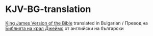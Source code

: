 # KJV-BG-translation
[King James Version of the Bible](https://en.wikipedia.org/wiki/King_James_Version) translated in Bulgarian / Превод на [Библията на крал Джеймс](https://bg.wikipedia.org/wiki/%D0%91%D0%B8%D0%B1%D0%BB%D0%B8%D1%8F_%D0%BD%D0%B0_%D0%BA%D1%80%D0%B0%D0%BB_%D0%94%D0%B6%D0%B5%D0%B9%D0%BC%D1%81) от английски на български

